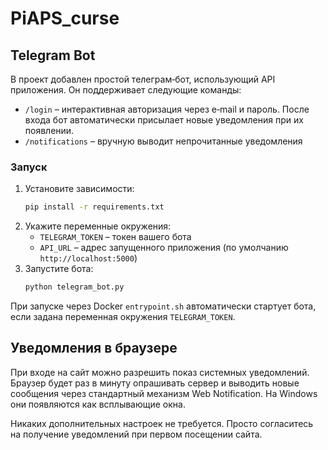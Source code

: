 # PiAPS_curse

## Telegram Bot

В проект добавлен простой телеграм‑бот, использующий API приложения. Он поддерживает следующие команды:

- `/login` – интерактивная авторизация через e‑mail и пароль. После входа бот автоматически присылает новые уведомления при их появлении.
- `/notifications` – вручную выводит непрочитанные уведомления

### Запуск

1. Установите зависимости:
   ```bash
   pip install -r requirements.txt
   ```
2. Укажите переменные окружения:
   - `TELEGRAM_TOKEN` – токен вашего бота
   - `API_URL` – адрес запущенного приложения (по умолчанию `http://localhost:5000`)
3. Запустите бота:
   ```bash
   python telegram_bot.py
   ```

При запуске через Docker `entrypoint.sh` автоматически стартует бота,
если задана переменная окружения `TELEGRAM_TOKEN`.


## Уведомления в браузере

При входе на сайт можно разрешить показ системных уведомлений. Браузер будет
раз в минуту опрашивать сервер и выводить новые сообщения через стандартный
механизм Web Notification. На Windows они появляются как всплывающие окна.

Никаких дополнительных настроек не требуется. Просто согласитесь на получение
уведомлений при первом посещении сайта.
